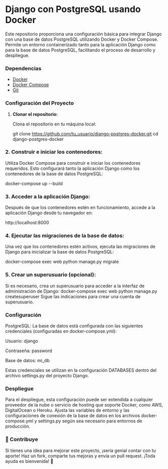 # Django con PostgreSQL usando Docker

Este repositorio proporciona una configuración básica para integrar Django con una base de datos PostgreSQL utilizando Docker y Docker Compose. Permite un entorno containerizado tanto para la aplicación Django como para la base de datos PostgreSQL, facilitando el proceso de desarrollo y despliegue.

### Dependencias

- [Docker](https://www.docker.com/get-started)
- [Docker Compose](https://docs.docker.com/compose/install/)
- [Git](https://git-scm.com/)

### Configuración del Proyecto

1. **Clonar el repositorio:**

   Clona el repositorio en tu máquina local:

   git clone https://github.com/tu_usuario/django-postgres-docker.git
   cd django-postgres-docker

### 2. Construir e iniciar los contenedores:

Utiliza Docker Compose para construir e iniciar los contenedores requeridos. Esto configurará tanto la aplicación Django como los contenedores de la base de datos PostgreSQL:

docker-compose up --build


### 3. Acceder a la aplicación Django:

Después de que los contenedores estén en funcionamiento, accede a la aplicación Django desde tu navegador en:

http://localhost:8000


### 4. Ejecutar las migraciones de la base de datos:

Una vez que los contenedores estén activos, ejecuta las migraciones de Django para inicializar la base de datos PostgreSQL:

docker-compose exec web python manage.py migrate


### 5. Crear un superusuario (opcional):

Si es necesario, crea un superusuario para acceder a la interfaz de administración de Django:
docker-compose exec web python manage.py createsuperuser
Sigue las indicaciones para crear una cuenta de superusuario.

### Configuración
PostgreSQL: La base de datos está configurada con las siguientes credenciales (configuradas en docker-compose.yml):

Usuario: django

Contraseña: password

Base de datos: mi_db

Estas credenciales se utilizan en la configuración DATABASES dentro del archivo settings.py del proyecto Django.

### Despliegue
Para el despliegue, esta configuración puede ser extendida a cualquier proveedor de la nube o servicio de hosting que soporte Docker, como AWS, DigitalOcean o Heroku. Ajusta las variables de entorno y las configuraciones de conexión de la base de datos en los archivos docker-compose.yml y settings.py según sea necesario para entornos de producción.

### 🤝 Contribuye
Si tienes una idea para mejorar este proyecto, ¡sería genial contar con tu aporte! Haz un fork, comparte tus mejoras y envía un pull request. ¡Toda ayuda es bienvenida! 🚀

